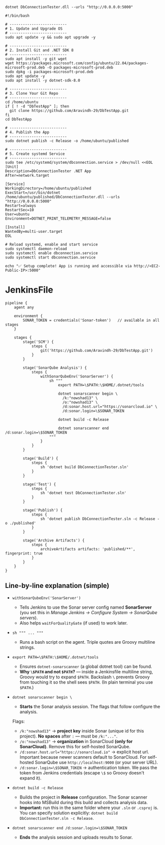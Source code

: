 `dotnet DbConnectionTester.dll --urls "http://0.0.0.0:5000"`

```
#!/bin/bash

# --------------------------
# 1. Update and Upgrade OS
# --------------------------
sudo apt update -y && sudo apt upgrade -y

# --------------------------
# 2. Install Git and .NET SDK 8
# --------------------------
sudo apt install -y git wget
wget https://packages.microsoft.com/config/ubuntu/22.04/packages-microsoft-prod.deb -O packages-microsoft-prod.deb
sudo dpkg -i packages-microsoft-prod.deb
sudo apt update -y
sudo apt install -y dotnet-sdk-8.0

# --------------------------
# 3. Clone Your Git Repo
# --------------------------
cd /home/ubuntu
if [ ! -d "DbTestApp" ]; then
  git clone https://github.com/Aravindh-29/DbTestApp.git
fi
cd DbTestApp

# --------------------------
# 4. Publish the App
# --------------------------
sudo dotnet publish -c Release -o /home/ubuntu/published

# --------------------------
# 5. Create systemd Service
# --------------------------
sudo tee /etc/systemd/system/dbconnection.service > /dev/null <<EOL
[Unit]
Description=DbConnectionTester .NET App
After=network.target

[Service]
WorkingDirectory=/home/ubuntu/published
ExecStart=/usr/bin/dotnet /home/ubuntu/published/DbConnectionTester.dll --urls "http://0.0.0.0:5000"
Restart=always
RestartSec=10
User=ubuntu
Environment=DOTNET_PRINT_TELEMETRY_MESSAGE=false

[Install]
WantedBy=multi-user.target
EOL

# Reload systemd, enable and start service
sudo systemctl daemon-reload
sudo systemctl enable dbconnection.service
sudo systemctl start dbconnection.service

echo "✅ Setup complete! App is running and accessible via http://<EC2-Public-IP>:5000"

```



# JenkinsFile 


```
pipeline {
    agent any

    environment {
        SONAR_TOKEN = credentials('Sonar-token')   // available in all stages
    }

    stages {
        stage('SCM') {
            steps {
                git('https://github.com/Aravindh-29/DbTestApp.git')
            }
        }

        stage('SonarQube Analysis') {
            steps {
                withSonarQubeEnv('SonarServer') {
                    sh """
                        export PATH=\$PATH:\$HOME/.dotnet/tools
                        
                        dotnet sonarscanner begin \
                          /k:"nowshad13" \
                          /o:"nowshad13" \
                          /d:sonar.host.url="https://sonarcloud.io" \
                          /d:sonar.login=\$SONAR_TOKEN

                        dotnet build -c Release

                        dotnet sonarscanner end /d:sonar.login=\$SONAR_TOKEN
                    """
                }
            }
        }

        stage('Build') {
            steps {
                sh 'dotnet build DbConnectionTester.sln'
            }
        }

        stage('Test') {
            steps {
                sh 'dotnet test DbConnectionTester.sln'
            }
        }

        stage('Publish') {
            steps {
                sh 'dotnet publish DbConnectionTester.sln -c Release -o ./published'
            }
        }

        stage('Archive Artifacts') {
            steps {
                archiveArtifacts artifacts: 'published/**', fingerprint: true
            }
        }
    }
}

```
## Line-by-line explanation (simple)

* `withSonarQubeEnv('SonarServer')`

  * Tells Jenkins to use the Sonar server config named **SonarServer** (you set this in *Manage Jenkins → Configure System → SonarQube servers*).
  * Also helps `waitForQualityGate` (if used) to work later.

* `sh """ ... """`

  * Runs a bash script on the agent. Triple quotes are Groovy multiline strings.

* `export PATH=\$PATH:\$HOME/.dotnet/tools`

  * Ensures `dotnet-sonarscanner` (a global dotnet tool) can be found.
  * **Why `\$PATH` and not `$PATH`?** — inside a Jenkinsfile multiline string, Groovy would try to expand `$PATH`. Backslash `\` prevents Groovy from touching it so the shell sees `$PATH`. (In plain terminal you use `$PATH`.)

* `dotnet sonarscanner begin \`

  * **Starts** the Sonar analysis session. The flags that follow configure the analysis.

  Flags:

  * `/k:"nowshad13"` → **project key** inside Sonar (unique id for this project). **No spaces** after `:` — must be `/k:"..."`.
  * `/o:"nowshad13"` → **organization** in SonarCloud **(only for SonarCloud)**. Remove this for self-hosted SonarQube.
  * `/d:sonar.host.url="https://sonarcloud.io"` → explicit host url. Important because newer scanners default to SonarCloud. For self-hosted SonarQube use `http://localhost:9000` (or your server URL).
  * `/d:sonar.login=\$SONAR_TOKEN` → authentication token. We pass the token from Jenkins credentials (escape `\$` so Groovy doesn't expand it).

* `dotnet build -c Release`

  * Builds the project in **Release** configuration. The Sonar scanner hooks into MSBuild during this build and collects analysis data.
  * **Important:** run this in the same folder where your `.sln` or `.csproj` is. You can specify solution explicitly: `dotnet build DbConnectionTester.sln -c Release`.

* `dotnet sonarscanner end /d:sonar.login=\$SONAR_TOKEN`

  * **Ends** the analysis session and uploads results to Sonar.



